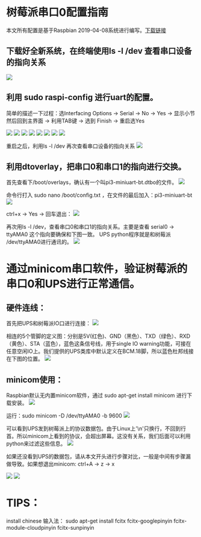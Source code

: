 # 树莓派串口0配置指南
本文所有配置是基于Raspbian 2019-04-08系统进行编写。[下载链接](https://downloads.raspberrypi.org/raspbian_full_latest)


## 下载好全新系统，在终端使用ls -l /dev 查看串口设备的指向关系
![](https://github.com/rcdrones/UPSPACK_V2/raw/master/doc/img/1.png)


## 利用 sudo raspi-config 进行uart的配置。
简单的描述一下过程：选Interfacing Options -> Serial -> No -> Yes -> 显示小节
然后回到主界面 -> 利用TAB键 -> 选到 Finish -> 重启选Yes

![](https://github.com/rcdrones/UPSPACK_V2/raw/master/doc/img/2.png)
![](https://github.com/rcdrones/UPSPACK_V2/raw/master/doc/img/3.png)
![](https://github.com/rcdrones/UPSPACK_V2/raw/master/doc/img/4.png)
![](https://github.com/rcdrones/UPSPACK_V2/raw/master/doc/img/5.png)
![](https://github.com/rcdrones/UPSPACK_V2/raw/master/doc/img/6.png)
![](https://github.com/rcdrones/UPSPACK_V2/raw/master/doc/img/7.png)
![](https://github.com/rcdrones/UPSPACK_V2/raw/master/doc/img/8.png)
![](https://github.com/rcdrones/UPSPACK_V2/raw/master/doc/img/9.png)

重启之后，利用ls -l /dev 再次查看串口设备的指向关系
![](https://github.com/rcdrones/UPSPACK_V2/raw/master/doc/img/10.png)


## 利用dtoverlay，把串口0和串口1的指向进行交换。
首先查看下/boot/overlays，确认有一个叫pi3-miniuart-bt.dtbo的文件。
![](https://github.com/rcdrones/UPSPACK_V2/raw/master/doc/img/11.png)

命令行打入 sudo nano /boot/config.txt ，在文件的最后加入：pi3-miniuart-bt
![](https://github.com/rcdrones/UPSPACK_V2/raw/master/doc/img/12.png)

ctrl+x -> Yes -> 回车退出：
![](https://github.com/rcdrones/UPSPACK_V2/raw/master/doc/img/13.png)

再次用ls -l /dev，查看串口0和串口1的指向关系。主要是查看 serial0 -> ttyAMA0 这个指向要确保和下图一致。
UPS python程序就是和树莓派 /dev/ttyAMA0进行通讯的。
![](https://github.com/rcdrones/UPSPACK_V2/raw/master/doc/img/14.png)

# 通过minicom串口软件，验证树莓派的串口0和UPS进行正常通信。
## 硬件连线：
首先把UPS和树莓派IO口进行连接：
![](https://github.com/rcdrones/UPSPACK_V2/raw/master/doc/img/wire.JPG)

相连的5个管脚的定义图：分别是5V(红色)、GND（黑色）、TXD（绿色）、RXD（黄色）、STA（蓝色），蓝色这条信号线，用于single IO warning功能，可接在任意空闲IO上。我们提供的UPS类库中默认定义在BCM.18脚，所以蓝色杜邦线接在下图的位置。
![](https://github.com/rcdrones/UPSPACK_V2/raw/master/doc/img/pinout.png)

## minicom使用：
Raspbian默认无内置minicom软件，通过 sudo apt-get install minicom 进行下载安装。
![](https://github.com/rcdrones/UPSPACK_V2/raw/master/doc/img/15.png)


运行：sudo minicom -D /dev/ttyAMA0 -b 9600 
![](https://github.com/rcdrones/UPSPACK_V2/raw/master/doc/img/16.png)

可以看到UPS发到树莓派上的协议数据包。由于Linux上'\n'只换行，不回到行首。所以minicom上看到的协议，会超出屏幕。这没有关系，我们后面可以利用python来过滤这些信息。
![](https://github.com/rcdrones/UPSPACK_V2/raw/master/doc/img/17.png)

如果还没看到UPS的数据包，请从本文开头进行步骤对比，一般是中间有步骤漏做导致。如果想退出minicom:
ctrl+A -> z -> x

![](https://github.com/rcdrones/UPSPACK_V2/raw/master/doc/img/18.png)
![](https://github.com/rcdrones/UPSPACK_V2/raw/master/doc/img/19.png)


# TIPS：
install chinese 输入法：
sudo apt-get install fcitx fcitx-googlepinyin fcitx-module-cloudpinyin fcitx-sunpinyin

